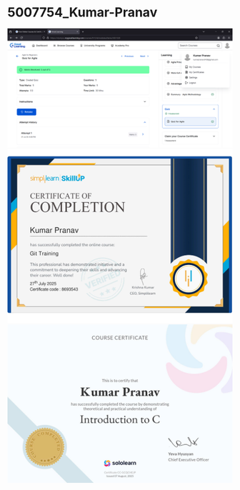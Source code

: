 
# 5007754_Kumar-Pranav
<img src="https://github.com/Kumarpranav6409/5007754_Kumar-Pranav/blob/main/SDLC/5007754_Kumar%20Pranav%20(sdlc%20great%20Learning).png" alt="Kumar Pranav (Sdlc)">
<img src="https://github.com/Kumarpranav6409/5007754_Kumar-Pranav/blob/main/Git/5007754_Kumar%20Pranav%20(Git)_page-0001.jpg" alt="Kumar Pranav (git)">
<img src="https://github.com/Kumarpranav6409/5007754_Kumar-Pranav/blob/main/C/5007754_Kumar%20Pranav.jpg" alt="Kumar Pranav (c)">

